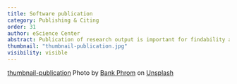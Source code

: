 ```yaml
---
title: Software publication
category: Publishing & Citing
order: 31
author: eScience Center
abstract: Publication of research output is important for findability and reusability, but how does that work for software?
thumbnail: "thumbnail-publication.jpg"
visibility: visible
---
```


[thumbnail-publication](https://unsplash.com/photos/printing-machine-Tzm3Oyu_6sk)
Photo by <a href="https://unsplash.com/@bank_phrom?utm_content=creditCopyText&utm_medium=referral&utm_source=unsplash">Bank Phrom</a> on <a href="https://unsplash.com/photos/printing-machine-Tzm3Oyu_6sk?utm_content=creditCopyText&utm_medium=referral&utm_source=unsplash">Unsplash</a>
  


